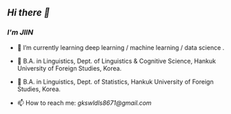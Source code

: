 
## _Hi there 👋_
### _I'm JIIN_

- 🌱 I’m currently learning deep learning / machine learning / data science .


- 🔭 B.A. in Linguistics, Dept. of Linguistics & Cognitive Science, Hankuk University of Foreign Studies, Korea.
- 🔭 B.A. in Linguistics, Dept. of Statistics, Hankuk University of Foreign Studies, Korea.

- 📫 How to reach me: _gkswldls8671@gmail.com_


